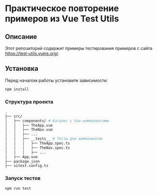 # Практическое повторение примеров из Vue Test Utils

## Описание

Этот репозиторий содержит примеры тестирования примеров с сайта https://test-utils.vuejs.org/.

## Установка

Перед началом работы установите зависимости:
```sh
npm install
```

### Структура проекта

```sh
.
├── src/
│   ├── components/ # Каталог с Vue-компонентами
│   │   ├── TheApp.vue
│   │   ├── TheNav.vue
│   │   ├── ...
│   │   ├── __tests__ # Тесты для компонентов
│   │   │   ├── TheApp.spec.ts
│   │   │   ├── TheNav.spec.ts
│   │   │   ├── ...
│   ├── App.vue
├── package.json
├── vitest.config.ts
```

### Запуск тестов

```sh
npm run test
```
